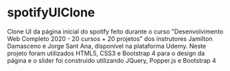 # spotifyUIClone
Clone UI da página inicial do spotify feito durante o curso "Desenvolvimento Web Completo 2020 - 20 cursos + 20 projetos" 
dos instrutores Jamilton Damasceno e Jorge Sant Ana, disponivel na plataforma Udemy.
Neste projeto foram utilizados HTML5, CSS3 e Bootstrap 4 para o design da página e o slider foi construido utilizando JQuery, Popper.js e Bootstrap 4

